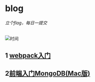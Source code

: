 # blog

###### 立个flag，每日一提交
![时间](https://github.com/pluckychuang/blog/blob/master/doc/img/time_flag.png?raw=true)

## 1 [webpack入门](https://github.com/pluckychuang/blog/blob/master/doc/webpack%E5%85%A5%E9%97%A8.md)

## 2[前端入门MongoDB(Mac版)](https://github.com/pluckychuang/blog/blob/master/doc/%E6%95%B0%E6%8D%AE%E5%BA%93.md)

## 
